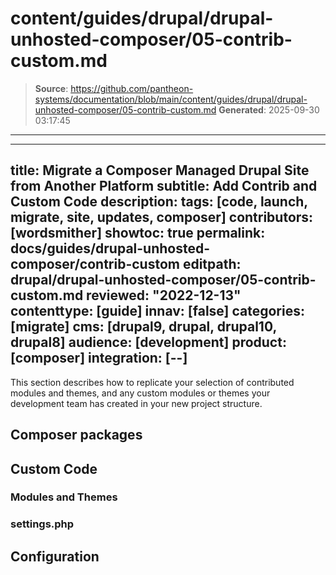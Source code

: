 # content/guides/drupal/drupal-unhosted-composer/05-contrib-custom.md

> **Source**: https://github.com/pantheon-systems/documentation/blob/main/content/guides/drupal/drupal-unhosted-composer/05-contrib-custom.md
> **Generated**: 2025-09-30 03:17:45

---

---
title: Migrate a Composer Managed Drupal Site from Another Platform
subtitle: Add Contrib and Custom Code
description: 
tags: [code, launch, migrate, site, updates, composer]
contributors: [wordsmither]
showtoc: true
permalink: docs/guides/drupal-unhosted-composer/contrib-custom
editpath: drupal/drupal-unhosted-composer/05-contrib-custom.md
reviewed: "2022-12-13"
contenttype: [guide]
innav: [false]
categories: [migrate]
cms: [drupal9, drupal, drupal10, drupal8]
audience: [development]
product: [composer]
integration: [--]
---

This section describes how to replicate your selection of contributed modules and themes, and any custom modules or themes your development team has created in your new project structure.

## Composer packages

<Partial file="migrate/drupal-composer-packages.md" />

## Custom Code

<Partial file="migrate/drupal-custom-code.md" />

### Modules and Themes

<Partial file="migrate/drupal-modules-themes.md" />

### settings.php

<Partial file="migrate/drupal-settings.md" />

## Configuration

<Partial file="migrate/drupal-config.md" />